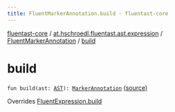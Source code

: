```yaml
---
title: FluentMarkerAnnotation.build - fluentast-core
---
```


[fluentast-core](../../index.html) / [at.hschroedl.fluentast.ast.expression](../index.html) / [FluentMarkerAnnotation](index.html) / [build](.)

# build

`fun build(ast: `[`AST`](https://help.eclipse.org/neon/topic/org.eclipse.jdt.doc.isv/reference/api/org/eclipse/jdt/core/dom/AST.html)`): `[`MarkerAnnotation`](https://help.eclipse.org/neon/topic/org.eclipse.jdt.doc.isv/reference/api/org/eclipse/jdt/core/dom/MarkerAnnotation.html) [(source)](http://github.com/hschroedl/fluentast/tree/master/core/at.hschroedl.fluentast/ast/expression/MarkerAnnotation.kt#L7)

Overrides [FluentExpression.build](../-fluent-expression/build.html)

